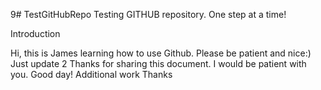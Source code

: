 9# TestGitHubRepo
Testing GITHUB repository. One step at a time!

Introduction

Hi, this is James learning how to use Github. Please be patient and nice:)
Just update 2
Thanks for sharing this document. I would be patient with you. Good day!
Additional work
Thanks
